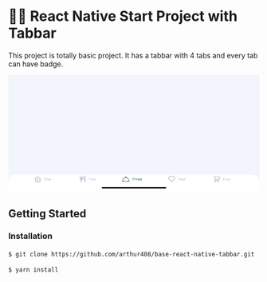# 👶🏻 React Native Start Project with Tabbar

This project is totally basic project. It has a tabbar with 4 tabs and every tab can have badge.

![](https://github.com/arthur408/base-react-native-tabbar/blob/master/screenshots/screenshot.png)

## Getting Started

### Installation
`$ git clone https://github.com/arthur408/base-react-native-tabbar.git`

`$ yarn install`
